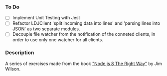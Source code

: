 ### To Do
- [ ] Implement Unit Testing with Jest
- [ ] Refactor LDJClient 'split incoming data into lines' and 'parsing lines into JSON' as two separate modules.
- [ ] Decouple file watcher from the notification of the conneted clients, in order to use only one watcher for all clients.

### Description
A series of exercises made from the book ["Node.js 8 The Right Way"](https://www.amazon.com/Node-js-Right-Way-Server-Side-JavaScript/dp/168050195X) by Jim Wilson.
